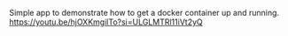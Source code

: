 Simple app to demonstrate how to get a docker container up and running.
https://youtu.be/hjOXKmgilTo?si=ULGLMTRl11iVt2yQ
